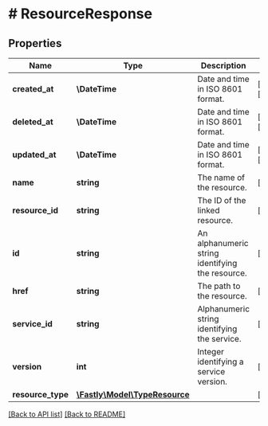 # # ResourceResponse

## Properties

Name | Type | Description | Notes
------------ | ------------- | ------------- | -------------
**created_at** | **\DateTime** | Date and time in ISO 8601 format. | [optional] [readonly] 
**deleted_at** | **\DateTime** | Date and time in ISO 8601 format. | [optional] [readonly] 
**updated_at** | **\DateTime** | Date and time in ISO 8601 format. | [optional] [readonly] 
**name** | **string** | The name of the resource. | [optional] 
**resource_id** | **string** | The ID of the linked resource. | [optional] 
**id** | **string** | An alphanumeric string identifying the resource. | [optional] 
**href** | **string** | The path to the resource. | [optional] 
**service_id** | **string** | Alphanumeric string identifying the service. | [optional] 
**version** | **int** | Integer identifying a service version. | [optional] 
**resource_type** | [**\Fastly\Model\TypeResource**](TypeResource.md) |  | [optional] 


[[Back to API list]](../../README.md#endpoints) [[Back to README]](../../README.md)
